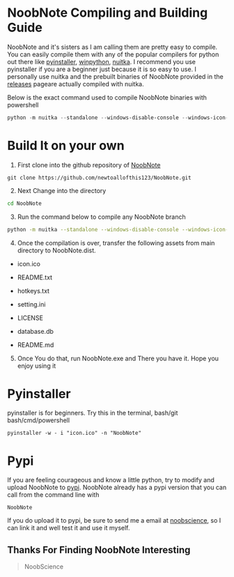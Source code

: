 # NoobNote Compiling and Building Guide

NoobNote and it's sisters as I am calling them are pretty easy to compile. You can easily compile them with any of the popular compilers for python out there like [pyinstaller](https://www.pyinstaller.org/), [winpython](https://winpython.github.io/), [nuitka](https://nuitka.net/). I recommend you use pyinstaller if you are a beginner just because it is so easy to use. I personally use nuitka and the prebuilt binaries of NoobNote provided in the [releases](https://github/newtoallofthis123/releases) pageare actually compiled with nuitka.

Below is the exact command used to compile NoobNote binaries with powershell

```powershell
python -m nuitka --standalone --windows-disable-console --windows-icon-from-ico="icon.ico" --windows-company-name="NoobScience" --windows-product-name="NoobNote" --windows-file-version=0.1  --windows-product-version=0.1 --windows-file-description="My Take on NotePad" --plugin-enable=tk-inter --python-arch="x86" NoobNote.py
```

# Build It on your own

1. First clone into the github repository of [NoobNote](https://github.com/newtoallofthis123/NoobNote)

```shell
git clone https://github.com/newtoallofthis123/NoobNote.git
```

2. Next Change into the directory

```bash
cd NoobNote
```

3. Run the command below to compile any NoobNote branch

```bash
python -m nuitka --standalone --windows-disable-console --windows-icon-from-ico="icon.ico" --windows-company-name="NoobScience" --windows-product-name="NoobNote" --windows-file-version=0.1  --windows-product-version=0.1 --windows-file-description="My Take on NotePad" --plugin-enable=tk-inter --python-arch="x86" NoobNote.py
```

4. Once the compilation is over, transfer the following assets from main directory to NoobNote.dist.
- icon.ico

- README.txt

- hotkeys.txt

- setting.ini

- LICENSE

- database.db

- README.md
5. Once You do that, run NoobNote.exe and There you have it. Hope you enjoy using it

# Pyinstaller
pyinstaller is for beginners. Try this in the terminal, bash/git bash/cmd/powershell
```shell
pyinstaller -w - i "icon.ico" -n "NoobNote"
```

# Pypi

If you are feeling courageous and know a little python, try to modify and upload NoobNote to [pypi](https://pypi.org). NoobNote already has a pypi version that you can call from the command line with 

```shell
NoobNote
```

 If you do upload it to pypi, be sure to send me a email at [noobscience](mailto:noobscience123@gmail.com), so I can link it and well test it and use it myself. 

## Thanks For Finding NoobNote Interesting

> NoobScience


